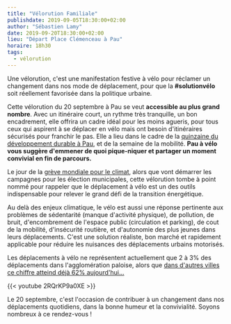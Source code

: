 ```yaml
---
title: "Vélorution Familiale"
publishdate: 2019-09-05T18:30:00+02:00
author: "Sébastien Lamy"
date: 2019-09-20T18:30:00+02:00
lieu: "Départ Place Clémenceau à Pau"
horaire: 18h30
tags:
  - vélorution
---
```


Une vélorution, c'est une manifestation festive à vélo pour réclamer un changement
dans nos mode de déplacement, pour que la **#solutionvélo** soit réellement favorisée
dans la politique urbaine.

<!--more--> 


Cette vélorution du 20 septembre à Pau se veut **accessible au plus grand 
nombre**. Avec un itinéraire court, un rythme très tranquille, un bon 
encadrement, elle offrira un cadre idéal pour les moins agueris, pour tous ceux
 qui aspirent à se déplacer en vélo mais ont besoin d'itinéraires sécurisés 
pour franchir le pas. Elle a lieu dans le cadre de la [quinzaine du 
développement durable à Pau], et de la semaine de la mobilité. **Pau à vélo vous 
suggère d'emmener de quoi pique-niquer et partager un moment convivial en fin de 
parcours.**

Le jour de la [grève mondiale pour le climat], alors que vont démarrer les
campagnes pour les élection municipales, cette vélorution tombe à point 
nommé pour rappeler que le déplacement à vélo est un des outils indispensable
pour relever le grand défi de la transition énergétique.

Au delà des enjeux climatique, le vélo est aussi une réponse pertinente aux 
problèmes de sédentarité (manque d'activité physique), de pollution, de bruit, 
d'encombrement de l'espace public (circulation et parking), de cout de la mobilité, 
d'insécurité routière, et d'autonomie des plus jeunes dans leurs déplacements. 
C'est une solution réaliste, bon marché et rapidement applicable pour réduire
les nuisances des déplacements urbains motorisés.

Les déplacements à vélo ne représentent actuellement que 2 à 3% des déplacements 
dans l'agglomération paloise, alors que [dans d'autres villes ce chiffre atteind 
déjà 62% aujourd'hui...][copenhague]

{{< youtube 2RQrKP9a0XE >}}

Le 20 septembre, c'est l'occasion de contribuer à un changement dans nos 
déplacements quotidiens, dans la bonne humeur et la convivialité. Soyons nombreux
à ce rendez-vous ! 

[grève mondiale pour le climat]: https://www.francetvinfo.fr/meteo/climat/climat-des-organisations-ecologistes-appellent-a-une-mobilisation-les-20-et-21-septembre_3547849.html

[copenhague]: https://copenhagenizeindex.eu/cities/copenhagen
[quinzaine du développement durable à Pau]: /agenda/2019/rue-carnot-aux-enfants/qdd19-prog.pdf